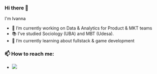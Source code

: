 ### Hi there 👋

I'm Ivanna

- 🔭 I’m currently working on Data & Analytics for Product & MKT teams
- 📚 I’ve studied Sociology (UBA) and MBT (Udesa).
- 🌱 I’m currently learning about fullstack & game development

### 📫 How to reach me: 
- <a href= "https://www.linkedin.com/in/ivannagrone/">
  <img src="https://img.shields.io/badge/LinkedIn-0077B5?style=for-the-badge&logo=linkedin&logoColor=white"/>   
</a>
